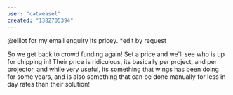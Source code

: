 ```yaml
---
user: "catweasel"
created: "1382705394"
---
```


@elliot
for my email enquiry
Its pricey. *edit by request

So we get back to crowd funding again!
Set a price and we'll see who is up for chipping in!
Their price is ridiculous, its basically per project, and per projector, and while very useful, its something that wings has been doing for some years, and is also something that can be done manually for less in day rates than their solution!


